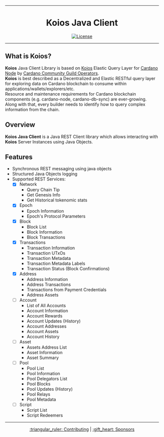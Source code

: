 <div align="center">
    <hr/>
        <h1 align="center" style="border-bottom: none">Koios Java Client</h1>

[![License](https://img.shields.io/badge/License-Apache_2.0-yellowgreen.svg)](https://opensource.org/licenses/Apache-2.0)
<hr/>
</div>

## What is Koios?
**Koios** Java Client Library is based on [Koios](https://www.koios.rest/) Elastic Query Layer for [Cardano Node](https://github.com/input-output-hk/cardano-node/) by [Cardano Community Guild Operators](https://github.com/cardano-community). <br>
**Koios** is best described as a Decentralized and Elastic RESTful query layer for exploring data on Cardano blockchain to consume within applications/wallets/explorers/etc. <br>
Resource and maintenance requirements for Cardano blockchain components (e.g. cardano-node, cardano-db-sync) are ever-growing. Along with that, every builder needs to identify how to query complex information from the chain.

## Overview
**Koios Java Client** is a Java REST Client library which allows interacting with **Koios** Server Instances using Java Objects.

## Features
- Synchronous REST messaging using java objects
- Structured Java Objects logging
- Supported REST Services:
    - [x] Network
        - Query Chain Tip
        - Get Genesis Info
        - Get Historical tokenomic stats
    - [x] Epoch
        - Epoch Information
        - Epoch's Protocol Parameters
    - [x] Block
        - Block List
        - Block Information
        - Block Transactions
    - [x] Transactions
        - Transaction Information
        - Transaction UTxOs
        - Transaction Metadata
        - Transaction Metadata Labels
        - Transaction Status (Block Confirmations)
    - [x] Address
        - Address Information
        - Address Transactions
        - Transactions from Payment Credentials
        - Address Assets
    - [ ] Account
        - List of All Accounts
        - Account Information
        - Account Rewards
        - Account Updates (History)
        - Account Addresses
        - Account Assets
        - Account History
    - [ ] Asset
        - Assets Address List
        - Asset Information
        - Asset Summary
    - [ ] Pool
        - Pool List
        - Pool Information
        - Pool Delegators List
        - Pool Blocks
        - Pool Updates (History)
        - Pool Relays
        - Pool Metadata
    - [ ] Script
        - Script List
        - Script Redeemers

<hr/>
<div align="center">

</div>

<p align="center">
<a href="CONTRIBUTING.md">:triangular_ruler: Contributing</a>
  |
<a href="SPONSORS.md">:gift_heart: Sponsors</a>
</p>
